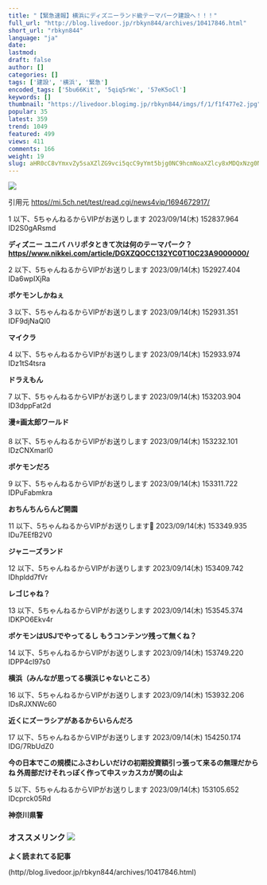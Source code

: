 ```yaml
---
title: "【緊急速報】横浜にディズニーランド級テーマパーク建設へ！！！"
full_url: "http://blog.livedoor.jp/rbkyn844/archives/10417846.html"
short_url: "rbkyn844"
language: "ja"
date: 
lastmod: 
draft: false
author: []
categories: []
tags: ['建設', '横浜', '緊急']
encoded_tags: ['5bu66Kit', '5qiq5rWc', '57eK5oCl']
keywords: []
thumbnail: "https://livedoor.blogimg.jp/rbkyn844/imgs/f/1/f1f477e2.jpg"
popular: 35
latest: 359
trend: 1049
featured: 499
views: 411
comments: 166
weight: 19
slug: aHR0cC8vYmxvZy5saXZlZG9vci5qcC9yYmt5bjg0NC9hcmNoaXZlcy8xMDQxNzg0Ni5odG1s
---
```


![](https://livedoor.blogimg.jp/rbkyn844/imgs/f/1/f1f477e2.jpg)

<div><p>引用元 <a href='https//mi.5ch.net/test/read.cgi/news4vip/1694672917/' target='_blank' title=''>https//mi.5ch.net/test/read.cgi/news4vip/1694672917/ </a> </p><p class='res1'>1 以下、5ちゃんねるからVIPがお送りします 2023/09/14(木) 152837.964 ID2S0gARsmd </p> <p class='res2'><b> ディズニー ユニバ ハリポタときて次は何のテーマパーク？ <a href='https//www.nikkei.com/article/DGXZQOCC132YC0T10C23A9000000/' target='_blank'>https//www.nikkei.com/article/DGXZQOCC132YC0T10C23A9000000/</a> </b></p> <p class='res1'>2 以下、5ちゃんねるからVIPがお送りします 2023/09/14(木) 152927.404 IDa6wpIXjRa </p> <p class='res2'><b> ポケモンしかねぇ </b></p> <p class='res1'>3 以下、5ちゃんねるからVIPがお送りします 2023/09/14(木) 152931.351 IDF9djNaQI0 </p> <p class='res2'><b> マイクラ </b></p> <p class='res1'>4 以下、5ちゃんねるからVIPがお送りします 2023/09/14(木) 152933.974 IDz1tS4tsra </p> <p class='res2'><b> ドラえもん </b></p> <p class='no-pc'></p> <p class='res1'>7 以下、5ちゃんねるからVIPがお送りします 2023/09/14(木) 153203.904 ID3dppFat2d </p> <p class='res2'><b> 漫⭐画太郎ワールド </b></p> <p class='res1'>8 以下、5ちゃんねるからVIPがお送りします 2023/09/14(木) 153232.101 IDzCNXmarl0 </p> <p class='res2'><b> ポケモンだろ </b></p> <p class='res1'>9 以下、5ちゃんねるからVIPがお送りします 2023/09/14(木) 153311.722 IDPuFabmkra </p> <p class='res2'><b> おちんちんらんど開園 </b></p> <p class='res1'>11 以下、5ちゃんねるからVIPがお送りします🐙 2023/09/14(木) 153349.935 IDu7EEfB2V0 </p> <p class='res2'><b> ジャニーズランド </b></p> <p class='res1'>12 以下、5ちゃんねるからVIPがお送りします 2023/09/14(木) 153409.742 IDhpldd7fVr </p> <p class='res2'><b> レゴじゃね？ </b></p> <p class='res1'>13 以下、5ちゃんねるからVIPがお送りします 2023/09/14(木) 153545.374 IDKPO6Ekv4r </p> <p class='res2'><b> ポケモンはUSJでやってるし もうコンテンツ残って無くね？ </b></p> <p class='res1'>14 以下、5ちゃんねるからVIPがお送りします 2023/09/14(木) 153749.220 IDPP4cI97s0 </p> <p class='res2'><b> 横浜（みんなが思ってる横浜じゃないところ） </b></p> <p class='res1'>16 以下、5ちゃんねるからVIPがお送りします 2023/09/14(木) 153932.206 IDsRJXNWc60 </p> <p class='res2'><b> 近くにズーラシアがあるからいらんだろ </b></p> <p class='res1'>17 以下、5ちゃんねるからVIPがお送りします 2023/09/14(木) 154250.174 IDG/7RbUdZ0 </p> <p class='res2'><b> 今の日本でこの規模にふさわしいだけの初期投資額引っ張って来るの無理だからね 外周部だけそれっぽく作って中スッカスカが関の山よ </b></p> <p class='res1'>5 以下、5ちゃんねるからVIPがお送りします 2023/09/14(木) 153105.652 IDcprck05Rd </p> <p class='res2'><b> 神奈川県警 </b></p> <p id='5077e33f033c4e934bb013c7c4eb8bbd'> </p> <p class='no-pc'></p> <h3 class='linkh'>オススメリンク <img src='http//blog.livedoor.jp/rbkyn844/ftp/fusagikom-fikergh.png'></h3> <p class='link2'> </p> <p class='no-pc'></p> <p class='no-pc'><p><b>よく読まれてる記事</b></p></p> </div>

(http//blog.livedoor.jp/rbkyn844/archives/10417846.html)
